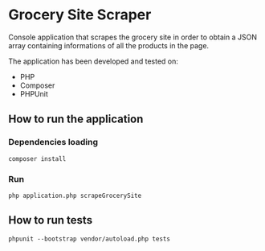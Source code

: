 # Grocery Site Scraper

Console application that scrapes the grocery site in order to obtain a JSON array containing informations of all the products in the page.

The application has been developed and tested on:

* PHP
* Composer
* PHPUnit		

## How to run the application

### Dependencies loading

`composer install`

### Run

`php application.php scrapeGrocerySite`

## How to run tests

`phpunit --bootstrap vendor/autoload.php tests`
